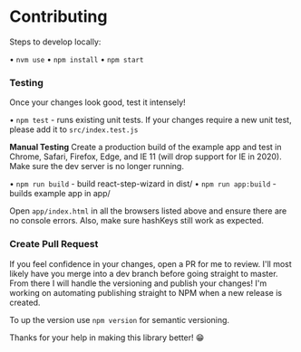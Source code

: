 # Contributing

Steps to develop locally:

• `nvm use`
• `npm install`
• `npm start`

### Testing
Once your changes look good, test it intensely!

• `npm test` - runs existing unit tests. If your changes require a new unit test, please add it to `src/index.test.js`

**Manual Testing**
Create a production build of the example app and test in Chrome, Safari, Firefox, Edge, and IE 11 (will drop support for IE in 2020). Make sure the dev server is no longer running.

• `npm run build` - build react-step-wizard in dist/
• `npm run app:build` - builds example app in app/

Open `app/index.html` in all the browsers listed above and ensure there are no console errors. Also, make sure hashKeys still work as expected.

### Create Pull Request
If you feel confidence in your changes, open a PR for me to review. I'll most likely have you merge into a dev branch before going straight to master. From there I will handle the versioning and publish your changes! I'm working on automating publishing straight to NPM when a new release is created.

To up the version use `npm version` for semantic versioning.

Thanks for your help in making this library better! 😁

